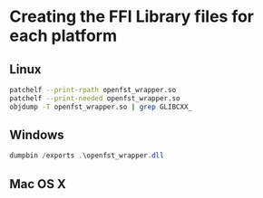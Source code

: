 # Creating the FFI Library files for each platform

## Linux

```BASH
patchelf --print-rpath openfst_wrapper.so
patchelf --print-needed openfst_wrapper.so
objdump -T openfst_wrapper.so | grep GLIBCXX_
```

## Windows

```PowerShell
dumpbin /exports .\openfst_wrapper.dll
```

## Mac OS X

```BASH

```